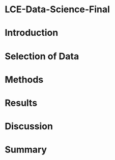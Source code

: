 # LCE-Data-Science-Final

# Introduction

# Selection of Data

# Methods

# Results

# Discussion

# Summary
